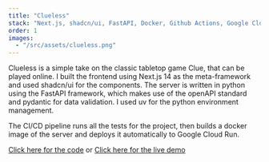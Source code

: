```yaml
---
title: "Clueless"
stack: "Next.js, shadcn/ui, FastAPI, Docker, Github Actions, Google Cloud Platform"
order: 1
images:
  - "/src/assets/clueless.png"
---
```


Clueless is a simple take on the classic tabletop game Clue, that can be played online. I built the frontend using Next.js 14 as the meta-framework and used shadcn/ui for the components. The server is written in python using the FastAPI framework, which makes use of the openAPI standard and pydantic for data validation. I used uv for the python environment management.

The CI/CD pipeline runs all the tests for the project, then builds a docker image of the server and deploys it automatically to Google Cloud Run.

<a class="link link-primary" href="https://github.com/Jake-Funk/clueless" target="_blank" >Click here for the code</a> or <a class="link link-primary" href="https://clueless-eight.vercel.app/" target="_blank">Click here for the live demo</a>
